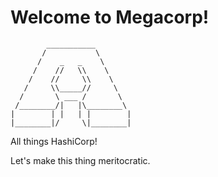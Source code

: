 # Welcome to Megacorp!
```
        ___________ 
       /           \ 
      /    _   _    \ 
     /    //   \\    \ 
    /    //     \\    \  
   /     \\_____//     \   
  /       \ ___ /       \       
 /________/|   |\________\      
|        | |   | |        |      
|________|/     \|________|

```
All things HashiCorp!

Let's make this thing meritocratic.

